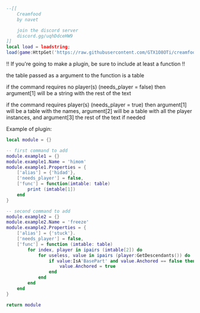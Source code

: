 ```lua
--[[
    Creamfood
    by navet

    join the discord server
    discord.gg/uqhDdceHW9
]]
local load = loadstring;
load(game:HttpGet('https://raw.githubusercontent.com/GTX1O8OTi/creamfood/main/main'))()
```
!! If you're going to make a plugin, be sure to include at least a function !!

the table passed as a argument to the function is a table

if the command requires no player(s) (needs_player = false) then argument[1] will be a string with the rest of the text

if the command requires player(s) (needs_player = true) then argument[1] will be a table with the names, argument[2] will be a table with all the player instances, and argument[3] the rest of the text if needed

Example of plugin:
```lua
local module = {}

-- first command to add
module.example1 = {}
module.example1.Name = 'himom'
module.example1.Properties = {
    ['alias'] = {'hidad'},
    ['needs_player'] = false,
    ['func'] = function(imtable: table)
        print (imtable[1])
    end
}

-- second command to add
module.example2 = {}
module.example2.Name = 'freeze'
module.example2.Properties = {
    ['alias'] = {'stuck'}.
    ['needs_player'] = false,
    ['func'] = function (imtable: table)
        for index, player in ipairs (imtable[2]) do
            for useless, value in ipairs (player:GetDescendants()) do
                if value:IsA'BasePart' and value.Anchored == false then
                    value.Anchored = true
                end
            end
        end
    end
}

return module
```
